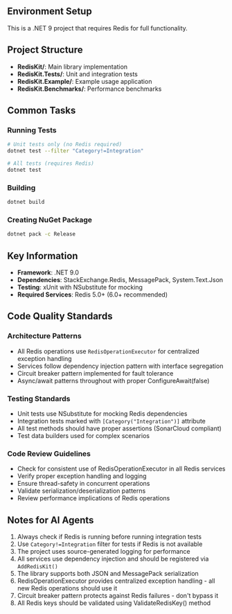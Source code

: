 ## Environment Setup

This is a .NET 9 project that requires Redis for full functionality.

## Project Structure

- **RedisKit/**: Main library implementation
- **RedisKit.Tests/**: Unit and integration tests
- **RedisKit.Example/**: Example usage application
- **RedisKit.Benchmarks/**: Performance benchmarks

## Common Tasks

### Running Tests
```bash
# Unit tests only (no Redis required)
dotnet test --filter "Category!=Integration"

# All tests (requires Redis)
dotnet test
```

### Building
```bash
dotnet build
```

### Creating NuGet Package
```bash
dotnet pack -c Release
```

## Key Information

- **Framework**: .NET 9.0
- **Dependencies**: StackExchange.Redis, MessagePack, System.Text.Json
- **Testing**: xUnit with NSubstitute for mocking
- **Required Services**: Redis 5.0+ (6.0+ recommended)

## Code Quality Standards

### Architecture Patterns
- All Redis operations use `RedisOperationExecutor` for centralized exception handling
- Services follow dependency injection pattern with interface segregation
- Circuit breaker pattern implemented for fault tolerance
- Async/await patterns throughout with proper ConfigureAwait(false)

### Testing Standards
- Unit tests use NSubstitute for mocking Redis dependencies
- Integration tests marked with `[Category("Integration")]` attribute
- All test methods should have proper assertions (SonarCloud compliant)
- Test data builders used for complex scenarios

### Code Review Guidelines
- Check for consistent use of RedisOperationExecutor in all Redis services
- Verify proper exception handling and logging
- Ensure thread-safety in concurrent operations
- Validate serialization/deserialization patterns
- Review performance implications of Redis operations

## Notes for AI Agents

1. Always check if Redis is running before running integration tests
2. Use `Category!=Integration` filter for tests if Redis is not available
3. The project uses source-generated logging for performance
4. All services use dependency injection and should be registered via `AddRedisKit()`
5. The library supports both JSON and MessagePack serialization
6. RedisOperationExecutor provides centralized exception handling - all new Redis operations should use it
7. Circuit breaker pattern protects against Redis failures - don't bypass it
8. All Redis keys should be validated using ValidateRedisKey() method